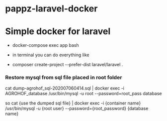 # pappz-laravel-docker
# Simple docker for laravel

- docker-compose exec app bash

- in terminal you can do everything like
 - composer create-project --prefer-dist laravel/laravel .

### Restore mysql from sql file placed in root folder
cat dump-agrohof_sql-202007060414.sql | docker exec -i AGROHOF_database /usr/bin/mysql -u root --password=root_pass database

so cat {use the dumped sql file} | docker exec -i {container name} /usr/bin/mysql -u {root user} --password={root_password} {database name} 
